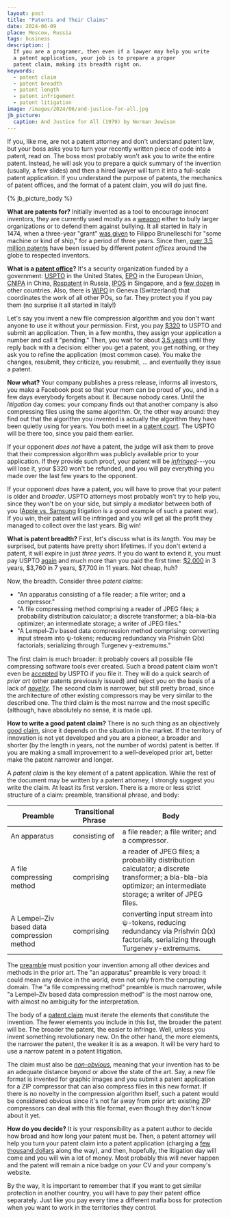 ```yaml
---
layout: post
title: "Patents and Their Claims"
date: 2024-06-09
place: Moscow, Russia
tags: business
description: |
  If you are a programer, then even if a lawyer may help you write
  a patent application, your job is to prepare a proper
  patent claim, making its breadth right on.
keywords:
  - patent claim
  - patent breadth
  - patent length
  - patent infrigement
  - patent litigation
image: /images/2024/06/and-justice-for-all.jpg
jb_picture:
  caption: And Justice for All (1979) by Norman Jewison
---
```


If you, like me, are not a patent attorney and don't understand patent law,
but your boss asks you to turn your recently written piece of code into
a patent, read on. The boss most probably won't ask you to write the entire
patent. Instead, he will ask you to prepare a quick summary of the invention
(usually, a few slides) and then a hired lawyer will turn it into
a full-scale patent application. If you understand the purpose of patents,
the mechanics of patent offices, and the format of a patent claim, you will
do just fine.

<!--more-->

{% jb_picture_body %}

**What are patents for?**
Initially invented as a tool to encourage innocent inventors,
they are currently used mostly as a [weapon](https://en.wikipedia.org/wiki/Patent_war)
either to bully larger organizations or
to defend them against bullying. It all started in Italy in 1474,
when a three-year "grant" [was given](https://guides.slv.vic.gov.au/patents/history)
to Filippo Brunelleschi for "some machine or kind of ship,"
for a period of three years. Since then, [over 3.5 million patents](https://www.wipo.int/en/ipfactsandfigures/patents)
have been issued by different _patent offices_ around the globe to respected
inventors.

**What is a [patent office](https://en.wikipedia.org/wiki/Patent_office)?**
It's a security organization funded by a government:
[USPTO](https://www.uspto.gov/) in the United States,
[EPO](https://www.epo.org/en) in the European Union,
[CNIPA](https://english.cnipa.gov.cn/) in China,
[Rospatent](https://rospatent.gov.ru/en) in Russia,
[IPOS](https://www.ipos.gov.sg/) in Singapore,
and a [few dozen](https://en.wikipedia.org/wiki/Patent_office) in other countries.
Also, there is
[WIPO](https://www.wipo.int/portal/en/index.html) in Geneva (Switzerland) that
coordinates the work of all other POs, so far.
They protect you if you pay them (no surprise it all started in Italy!)

Let's say you invent a new file compression algorithm and
you don't want anyone to use it without your permission. First, you pay
[$320](https://www.uspto.gov/learning-and-resources/fees-and-payment/uspto-fee-schedule)
to USPTO and submit an application. Then, in a few months, they assign your application
a number and call it "pending." Then, you wait for about [3.5 years](https://www.uspto.gov/dashboard/patents/pendency.html)
until they reply back with a decision: either you get a patent, you get nothing,
or they ask you to refine the application (most common case).
You make the changes, resubmit, they criticize, you resubmit, ... and eventually
they issue a patent.

**Now what?**
Your company publishes a press release, informs all investors, you
make a Facebook post so that your mom can be proud of you,
and in a few days everybody forgets about it. Because nobody cares. Until
the _litigation_ day comes: your company finds out that another company is
also compressing files using the same algorithm. Or, the other way around:
they find out that the algorithm you invented is actually the algorithm they
have been quietly using for years. You both meet in a
[patent court](https://en.wikipedia.org/wiki/Patent_court).
The USPTO will be there too, since you paid them earlier.

If your opponent _does not_ have a patent, the judge will ask them to prove
that their compression algorithm was publicly available prior to your
application. If they provide such proof, your patent will be
[_infringed_](https://en.wikipedia.org/wiki/Patent_infringement)---you will lose
it, your $320 won't be refunded, and you will pay everything you made over the last
few years to the opponent.

If your opponent _does_ have a patent, you will have to prove that your
patent is older and _broader_. USPTO attorneys most probably won't try to help you,
since they won't be on your side, but simply a mediator between both of you
([Apple vs. Samsung](https://en.wikipedia.org/wiki/Apple_Inc._v._Samsung_Electronics_Co.)
litigation is a good example of such a patent war). If you win,
their patent will be infringed and you will get all the profit they managed
to collect over the last years. Big win!

**What is patent breadth?**
First, let's discuss what is its _length_. You may be surprised,
but patents have pretty short lifetimes.
If you don't extend a patent, it will expire in just _three years_. If you do want to
extend it, you must pay USPTO [again](https://www.uspto.gov/patents/basics/manage)
and much more than you paid the first time:
[$2,000](https://www.uspto.gov/patents/basics/manage) in 3 years,
$3,760 in 7 years,
$7,700 in 11 years.
Not cheap, huh?

Now, the breadth. Consider three _patent claims_:

* "An apparatus consisting of a file reader; a file writer; and a compressor."
* "A file compressing method comprising
  a reader of JPEG files;
  a probability distribution calculator;
  a discrete transformer;
  a bla-bla-bla optimizer;
  an intermediate storage;
  a writer of JPEG files."
* "A Lempel–Ziv based data compression method comprising:
  converting input stream into ψ-tokens;
  reducing redundancy via Prishvin Ω(x) factorials;
  serializing through Turgenev 𝛾-extremums."

The first claim is much broader: it probably covers all possible file compressing
software tools ever created. Such a broad patent claim won't even be
[accepted](https://en.wikipedia.org/wiki/Patentability)
by USPTO if you file it. They will do a quick search of _prior art_ (other
patents previously issued) and reject you on the basis of a lack of
[_novelty_](https://en.wikipedia.org/wiki/Novelty_%28patent%29).
The second claim is narrower, but still pretty broad, since the architecture
of other existing compressors may be very similar to the described one.
The third claim is the most narrow and the most specific (although, have
absolutely no sense, it is made up).

**How to write a good patent claim?**
There is no such thing as an objectively [good claim](https://support.lens.org/knowledge-base/what-are-claims/),
since it depends on the
situation in the market. If the territory of innovation is not yet developed
and you are a pioneer, a broader and shorter (by the length in years, not the
number of words) patent is better. If you are making a small improvement
to a well-developed prior art, better make the patent narrower and longer.

A _patent claim_ is the key element of a patent application. While the rest
of the document may be written by a patent attorney, I strongly suggest
you write the claim. At least its first version.
There is a more or less strict structure of a claim:
preamble, transitional phrase, and body:

| Preamble | Transitional Phrase | Body |
| --- | --- | --- |
| An apparatus | consisting of | a file reader; a file writer; and a compressor. |
| A file compressing method | comprising | a reader of JPEG files; a probability distribution calculator; a discrete transformer; a bla-bla-bla optimizer; an intermediate storage; a writer of JPEG files. |
| A Lempel–Ziv based data compression method | comprising | converting input stream into ψ-tokens, reducing redundancy via Prishvin Ω(x) factorials, serializing through Turgenev 𝛾-extremums. |

The [preamble](https://www.wilmerhale.com/insights/publications/patent-claim-preambles-july-16-2003)
must position your invention among all other devices
and methods in the prior art. The "an apparatus" preamble is very broad:
it could mean any device in the world, even not only
from the computing domain. The "a file compressing method" preamble
is much narrower, while "a Lempel–Ziv based data compression method" is the
most narrow one, with almost no ambiguity for the interpretation.

The body of a [patent claim](https://ocpatentlawyer.com/basics-writing-claim-patent-application/)
must iterate the elements that constitute
the invention. The fewer elements you include in this list, the broader
the patent will be. The broader the patent, the easier to infringe. Well, unless
you invent something revolutionary new. On the other hand, the more elements,
the narrower the patent, the weaker it is as a weapon. It will be very hard
to use a narrow patent in a patent litigation.

The claim must also be [_non-obvious_](https://en.wikipedia.org/wiki/Inventive_step_and_non-obviousness),
meaning that your invention has to be
an adequate distance beyond or above the state of the art. Say, a new file
format is invented for graphic images and you submit a patent application
for a ZIP compressor that can also compress files in this new format.
If there is no novelty in the compression algorithm itself, such a patent
would be considered obvious since it's not far away from prior art: existing
ZIP compressors can deal with this file format, even though they don't know
about it yet.

**How do you decide?**
It is your responsibility as a patent author to decide how broad
and how long your patent must be. Then, a patent attorney will help you turn your
patent claim into a patent application (charging a
[few thousand dollars](https://patentattorneyworldwide.com/us/much-patent-attorney-us-charges-stage-getting-patent/)
along the way), and then, hopefully, the litigation day will come and you will win
a lot of money. Most probably this will never happen and the patent will
remain a nice badge on your CV and your company's website.

By the way, it is important to remember that if you want to get similar protection
in another country, you will have to pay their patent office separately.
Just like you pay every time a different mafia boss for protection when
you want to work in the territories they control.
